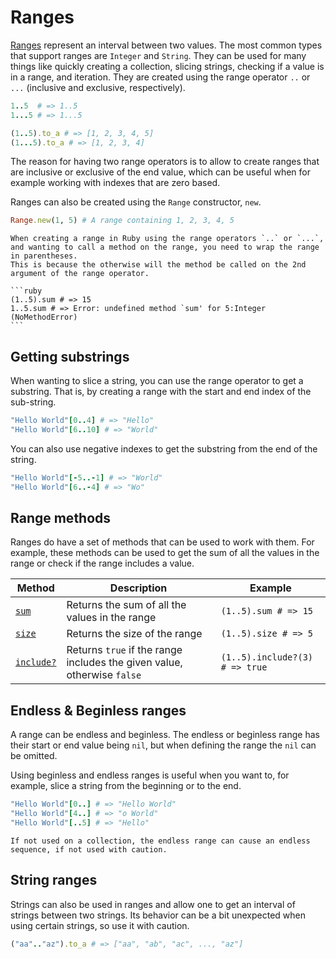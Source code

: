 # Ranges

[Ranges][range] represent an interval between two values.
The most common types that support ranges are `Integer` and `String`.
They can be used for many things like quickly creating a collection, slicing strings, checking if a value is in a range, and iteration.
They are created using the range operator `..` or `...` (inclusive and exclusive, respectively).

```ruby
1..5  # => 1..5
1...5 # => 1...5

(1..5).to_a # => [1, 2, 3, 4, 5]
(1...5).to_a # => [1, 2, 3, 4]
```

The reason for having two range operators is to allow to create ranges that are inclusive or exclusive of the end value, which can be useful when for example working with indexes that are zero based.

Ranges can also be created using the `Range` constructor, `new`.

```ruby
Range.new(1, 5) # A range containing 1, 2, 3, 4, 5
```

~~~~exercism/note
When creating a range in Ruby using the range operators `..` or `...`, and wanting to call a method on the range, you need to wrap the range in parentheses.
This is because the otherwise will the method be called on the 2nd argument of the range operator.

```ruby
(1..5).sum # => 15
1..5.sum # => Error: undefined method `sum' for 5:Integer (NoMethodError)
```
~~~~

## Getting substrings

When wanting to slice a string, you can use the range operator to get a substring.
That is, by creating a range with the start and end index of the sub-string.

```ruby
"Hello World"[0..4] # => "Hello"
"Hello World"[6..10] # => "World"
```

You can also use negative indexes to get the substring from the end of the string.

```ruby
"Hello World"[-5..-1] # => "World"
"Hello World"[6..-4] # => "Wo"
```

## Range methods

Ranges do have a set of methods that can be used to work with them.
For example, these methods can be used to get the sum of all the values in the range or check if the range includes a value.

| Method                  | Description                                                             | Example                         |
| ----------------------- | ----------------------------------------------------------------------- | ------------------------------- |
| [`sum`][sum]            | Returns the sum of all the values in the range                          | `(1..5).sum # => 15`            |
| [`size`][size]          | Returns the size of the range                                           | `(1..5).size # => 5`            |
| [`include?`][indlude]   | Returns `true` if the range includes the given value, otherwise `false` | `(1..5).include?(3) # => true` |

## Endless & Beginless ranges

A range can be endless and beginless.
The endless or beginless range has their start or end value being `nil`, but when defining the range the `nil` can be omitted.

Using beginless and endless ranges is useful when you want to, for example, slice a string from the beginning or to the end.

```ruby
"Hello World"[0..] # => "Hello World"
"Hello World"[4..] # => "o World"
"Hello World"[..5] # => "Hello"
```

~~~~exercism/caution
If not used on a collection, the endless range can cause an endless sequence, if not used with caution.
~~~~

## String ranges

Strings can also be used in ranges and allow one to get an interval of strings between two strings.
Its behavior can be a bit unexpected when using certain strings, so use it with caution.

```ruby
("aa".."az").to_a # => ["aa", "ab", "ac", ..., "az"]
```

[range]: https://rubyapi.org/o/range
[sum]: https://rubyapi.org/o/enumerable#method-i-sum
[size]: https://rubyapi.org/o/range#method-i-size
[indlude]: https://rubyapi.org/o/range#method-i-include-3F
